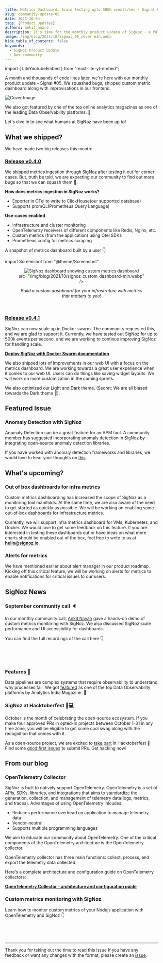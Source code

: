 ```yaml
---
title: Metrics Dashboard, Scale testing upto 500K events/sec - Signal 05
slug: community-update-05
date: 2021-10-04
tags: [Product Updates]
authors: ankit_anand
description: It's time for the monthly product update of SigNoz - a full-stack open-source and observability tool. Find out what we've been upto at SigNoz during September, 2021.
image: /img/blog/2021/10/signal_05_cover-min.webp
hide_table_of_contents: false
keywords:
  - SigNoz Product Update
  - Dev community
---
```


import { LiteYoutubeEmbed } from "react-lite-yt-embed";

<head>
  <link rel="canonical" href="https://signoz.io/blog/community-update-05/"/>
</head>

A month and thousands of code lines later, we're here with our monthly product update - Signal #05. We squashed bugs, shipped custom metric dashboard along with improvisations in our frontend.

<!--truncate-->

![Cover Image](/img/blog/2021/10/signal_05_cover-min.webp)

We also got featured by one of the top online analytics magazines as one of the leading Data Observability platforms. 🥳

Let's dive in to see what humans at SigNoz have been up to!

## What we shipped?

We have made two big releases this month:

### [Release v0.4.0](https://github.com/SigNoz/signoz/releases/tag/v0.4.0)

We shipped metrics ingestion through SigNoz after testing it out for corner cases. But, truth be told, we are expecting our community to find out more bugs so that we can squash them 🐞.

**How does metrics ingestion in SigNoz works?**

- Exporter in OTel to write to ClickHouse(our supported database)
- Supports promQL(Prometheus Query Language)

**Use-cases enabled**

- Infrastructure and cluster monitoring
- OpenTelemetry receivers of different components like Redis, Nginx, etc.
- Custom metrics (from the application) using Otel SDKs
- Prometheus config for metrics scraping

A snapshot of metrics dashboard built by a user 👇

import Screenshot from "@theme/Screenshot"

<figure data-zoomable align='center'>
    <img className="box-shadowed-image"
   alt="SigNoz dashboard showing custom metrics dashboard"
   
   src="/img/blog/2021/10/signoz_custom_dashboard-min.webp"
   />
<figcaption><i>Build a custom dashboard for your infrastruture with metrics that matters to you!</i></figcaption>
</figure>
<br/>

### [Release v0.4.1](https://github.com/SigNoz/signoz/releases/tag/v0.4.1)

SigNoz can now scale up in Docker swarm. The community requested this, and we are glad to support it. Currently, we have tested out SigNoz for up to 500k events per second, and we are working to continue improving SigNoz for handling scale.

**[Deploy SigNoz with Docker Swarm documentation](https://signoz.io/docs/install/docker-swarm/)**

We also shipped lots of improvements in our web UI with a focus on the metrics dashboard. We are working towards a great user experience when it comes to our web UI. Users can do things like saving widget layouts. We will work on more customization in the coming sprints.

We also optimized our Light and Dark theme. (Secret: We are all biased towards the Dark theme 🙈).

## Featured Issue

### Anomaly Detection with SigNoz

Anomaly Detection can be a great feature for an APM tool. A community member has suggested incorporating anomaly detection in SigNoz by integrating open-source anomaly detection libraries.

If you have worked with anomaly detection frameworks and libraries, we would love to hear your thoughts on [this](https://github.com/SigNoz/signoz/issues/295).

## What's upcoming?

### Out of box dashboards for infra metrics

Custom metrics dashboarding has increased the scope of SigNoz as a monitoring tool manifolds. At the same time, we are also aware of the need to get started as quickly as possible. We will be working on enabling some out-of-box dashboards for infrastructure metrics.

Currently, we will support infra metrics dashboard for VMs, Kubernetes, and Docker. We would love to get some feedback on this feature. If you are interested in testing these dashboards out or have ideas on what more charts should be enabled out of the box, feel free to write to us at **hello@signoz.io**.

### Alerts for metrics

We have mentioned earlier about alert manager in our product roadmap. Kicking off this critical feature, we will be working on alerts for metrics to enable notifications for critical issues to our users.

## SigNoz News

### September community call 🔈

In our monthly community call, [Ankit Nayan](https://github.com/ankitnayan) gave a hands-on demo of custom metrics monitoring with SigNoz. We also discussed SigNoz scale performance and UI accessibility for dashboards.

You can find the full recordings of the call here 👇

<p>&nbsp;</p>

<LiteYoutubeEmbed id="fy1K5PifDDU" mute={false} />

<p>&nbsp;</p>

### Features 📸

Data pipelines are complex systems that require observability to understand why processes fail. We got [featured](https://analyticsindiamag.com/top-data-observability-platforms-for-monitoring-data-quality-at-scale/) as one of the top Data Observability platforms by Analytics India Magazine. 🎉

### SigNoz at Hacktoberfest 🧑💻

October is the month of celebrating the open-source ecosystem. If you make four approved PRs in opted-in projects between October 1-31 in any time zone, you will be eligible to get some cool swag along with the recognition that comes with it.

As a open-source project, we are excited to [take part](https://signoz.io/blog/hacktoberfest/) in Hacktoberfest 🎉 Find some [good first issues](https://github.com/SigNoz/signoz/issues?q=is%3Aissue+is%3Aopen+label%3A%22good+first+issue%22) to submit PRs. Get hacking now!

## From our blog

### OpenTelemetry Collector

SigNoz is built to natively support OpenTelemetry. OpenTelemetry is a set of APIs, SDKs, libraries, and integrations that aims to standardize the generation, collection, and management of telemetry data(logs, metrics, and traces). Advantages of using OpenTelemetry inlcudes:

- Reduces performance overhead on application to manage telemetry data
- Vendor-neutral
- Supports multiple programming languages

We aim to educate our community about OpenTelemetry. One of the critical components of the OpenTelemetry architecture is the OpenTelemetry collector.

OpenTelemetry collector has three main functions: collect, process, and export the telemetry data collected.

Here's a complete architecture and configuration guide on OpenTelemetry collectors:

**[OpenTelemetry Collector - architecture and configuration guide](https://signoz.io/blog/opentelemetry-collector-complete-guide/)**

### Custom metrics monitoring with SigNoz

Learn how to monitor custom metrics of your Nodejs application with OpenTelemetry and SigNoz 👇

<p>&nbsp;</p>

<LiteYoutubeEmbed id="7Ni78SajFLM" mute={false} />

<p>&nbsp;</p>

---

Thank you for taking out the time to read this issue If you have any feedback or want any changes with the format, please create an [issue](https://github.com/SigNoz/signoz/issues).
